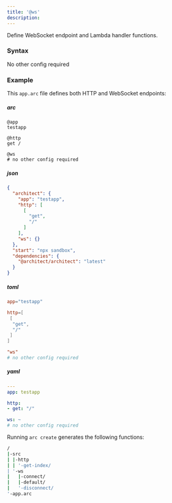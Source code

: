 ```yaml
---
title: '@ws'
description: 
---
```


Define WebSocket endpoint and Lambda handler functions.

### Syntax

No other config required

### Example

This `app.arc` file defines both HTTP and WebSocket endpoints:

<arc-tab-bar>

<arc-tab label=arc>

  <h5>arc</h5>

  <div slot=content>

```arc
@app
testapp

@http
get /

@ws
# no other config required

```

  </div>

<arc-tab>

<arc-tab label=json>

  <h5>json</h5>

  <div slot=content>

```json
{
  "architect": {
    "app": "testapp",
    "http": [
      [
        "get",
        "/"
      ]
    ],
    "ws": {}
  },
  "start": "npx sandbox",
  "dependencies": {
    "@architect/architect": "latest"
  }
}
```

  </div>

<arc-tab>

<arc-tab label=toml>

  <h5>toml</h5>

  <div slot=content>

```toml
app="testapp"

http=[
 [
  "get",
  "/"
 ]
]

"ws"
# no other config required
```

  </div>

<arc-tab>

<arc-tab>

<arc-tab label=yaml>

  <h5>yaml</h5>

  <div slot=content>

```yml
---
app: testapp

http:
- get: "/"

ws: ~
# no other config required
```

  </div>

<arc-tab>

<arc-tab-bar>

Running `arc create` generates the following functions:

```bash
/
|-src
| |-http
| | '-get-index/
| '-ws
|   |-connect/
|   |-default/
|   '-disconnect/
'-app.arc
```

